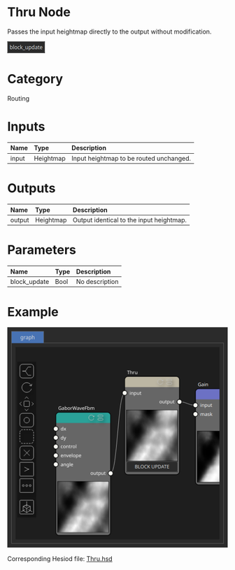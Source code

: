 
Thru Node
=========


Passes the input heightmap directly to the output without modification.



![img](../../images/nodes/Thru_settings.png)


# Category


Routing
# Inputs

|Name|Type|Description|
| :--- | :--- | :--- |
|input|Heightmap|Input heightmap to be routed unchanged.|

# Outputs

|Name|Type|Description|
| :--- | :--- | :--- |
|output|Heightmap|Output identical to the input heightmap.|

# Parameters

|Name|Type|Description|
| :--- | :--- | :--- |
|block_update|Bool|No description|

# Example


![img](../../images/nodes/Thru_hsd_example.png)

Corresponding Hesiod file: [Thru.hsd](../../examples/Thru.hsd)

